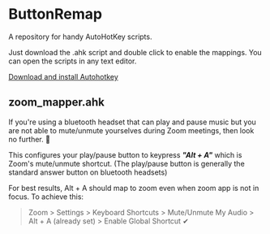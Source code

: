 # ButtonRemap
A repository for handy AutoHotKey scripts.

Just download the .ahk script and double click to enable the mappings. You can open the scripts in any text editor.

[Download and install Autohotkey](https://www.autohotkey.com/)



## zoom_mapper.ahk

If you're using a bluetooth headset that can play and pause music but you are not able to mute/unmute yourselves during Zoom meetings, then look no further. 🤗

This configures your play/pause button to keypress **_"Alt + A"_** which is Zoom's mute/unmute shortcut.
(The play/pause button is generally the standard answer button on bluetooth headsets)

For best results, Alt + A should map to zoom even when zoom app is not in focus. To achieve this:
> Zoom > Settings > Keyboard Shortcuts > Mute/Unmute My Audio > Alt + A (already set) > Enable Global Shortcut ✔

